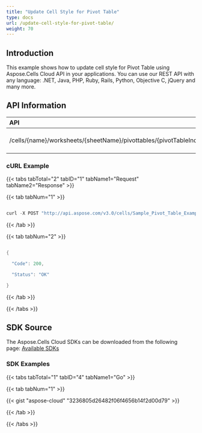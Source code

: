 ```yaml
---
title: "Update Cell Style for Pivot Table"
type: docs
url: /update-cell-style-for-pivot-table/
weight: 70
---
```


## **Introduction**
This example shows how to update cell style for Pivot Table using Aspose.Cells Cloud API in your applications. You can use our REST API with any language: .NET, Java, PHP, Ruby, Rails, Python, Objective C, jQuery and many more.
## **API Information**

|**API**|**Type**|**Description**|**Resource Link**|
| :- | :- | :- | :- |
|/cells/{name}/worksheets/{sheetName}/pivottables/{pivotTableIndex}/Format|POST|Updates cell style in pivot table|[PostPivotTableCellStyle](https://apireference.aspose.cloud/cells/#/PivotTables/PostPivotTableCellStyle)|
### **cURL Example**
{{< tabs tabTotal="2" tabID="1" tabName1="Request" tabName2="Response" >}}

{{< tab tabNum="1" >}}

```java

curl -X POST "http://api.aspose.com/v3.0/cells/Sample_Pivot_Table_Example.xls/worksheets/Sheet2/pivottables/0/Format?column=1&row=1" -d '{"Font":{"Name":"Arial", "Size":10}}' -H "Content-Type: application/json" -H "Accept: application/json"

```

{{< /tab >}}

{{< tab tabNum="2" >}}

```java

{

  "Code": 200,

  "Status": "OK"

}

```

{{< /tab >}}

{{< /tabs >}}
## **SDK Source**
The Aspose.Cells Cloud SDKs can be downloaded from the following page: [Available SDKs](/cells/available-sdks/)
### **SDK Examples**
{{< tabs tabTotal="1" tabID="4" tabName1="Go" >}}

{{< tab tabNum="1" >}}

{{< gist "aspose-cloud" "3236805d26482f06f4656b14f2d00d79" >}}

{{< /tab >}}

{{< /tabs >}}




